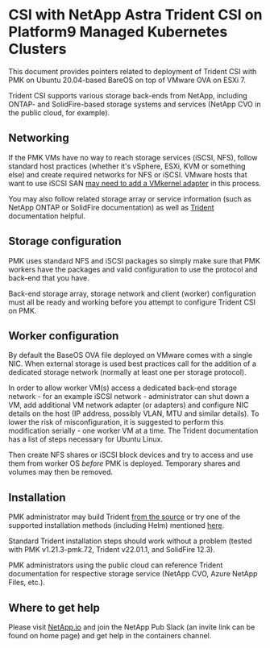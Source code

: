 # CSI with NetApp Astra Trident CSI on Platform9 Managed Kubernetes Clusters

This document provides pointers related to deployment of Trident CSI with PMK on Ubuntu 20.04-based BareOS on top of VMware OVA on ESXi 7.

Trident CSI supports various storage back-ends from NetApp, including ONTAP- and SolidFire-based storage systems and services (NetApp CVO in the public cloud, for example).

## Networking

If the PMK VMs have no way to reach storage services (iSCSI, NFS), follow standard host practices (whether it's vSphere, ESXi, KVM or something else) and create required networks for NFS or iSCSI. VMware hosts that want to use iSCSI SAN [may need to add a VMkernel adapter](https://docs.vmware.com/en/VMware-vSphere/7.0/com.vmware.vsphere.storage.doc/GUID-28C3CFF8-AE86-413F-BB58-3E00C1E3CCB6.html) in this process.

You may also follow related storage array or service information (such as NetApp ONTAP or SolidFire documentation) as well as [Trident](https://docs.netapp.com/us-en/trident/) documentation helpful. 

## Storage configuration

PMK uses standard NFS and iSCSI packages so simply make sure that PMK workers have the packages and valid configuration to use the protocol and back-end that you have.

Back-end storage array, storage network and client (worker) configuration must all be ready and working before you attempt to configure Trident CSI on PMK.

## Worker configuration

By default the BaseOS OVA file deployed on VMware comes with a single NIC. When external storage is used best practices call for the addition of a dedicated storage network (normally at least one per storage protocol).

In order to allow worker VM(s) access a dedicated back-end storage network - for an example iSCSI network - administrator can shut down a VM, add additional VM network adapter (or adapters) and configure NIC details on the host (IP address, possibly VLAN, MTU and similar details). To lower the risk of misconfiguration, it is suggested to perform this modification serially - one worker VM at a time. The Trident documentation has a list of steps necessary for Ubuntu Linux.

Then create NFS shares or iSCSI block devices and try to access and use them from worker OS *before* PMK is deployed. Temporary shares and volumes may then be removed.

## Installation

PMK administrator may build Trident [from the source](https://github.com/NetApp/trident/releases) or try one of the supported installation methods (including Helm) mentioned [here](https://docs.netapp.com/us-en/trident/trident-get-started/kubernetes-deploy.html#choose-the-deployment-method).

Standard Trident installation steps should work without a problem (tested with PMK v1.21.3-pmk.72, Trident v22.01.1, and SolidFire 12.3).

PMK administrators using the public cloud can reference Trident documentation for respective storage service (NetApp CVO, Azure NetApp Files, etc.).

## Where to get help

Please visit [NetApp.io](https://netapp.io/) and join the NetApp Pub Slack (an invite link can be found on home page) and get help in the containers channel.
